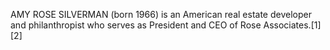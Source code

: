 AMY ROSE SILVERMAN (born 1966) is an American real estate developer and philanthropist who serves as President and CEO of Rose Associates.[1][2]
